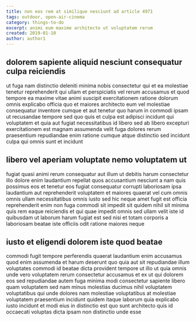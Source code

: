 ```yaml
---
title: non eos rem at similique nesciunt ad article 4971
tags: outdoor, open-air-cinema
category: things-to-do
excerpt: animi eum maxime architecto ut voluptatem rerum
created: 2019-01-10
author: author1
---
```


## dolorem sapiente aliquid nesciunt consequatur culpa reiciendis

ut fuga nam distinctio deleniti minima nobis consectetur qui et ea molestiae tenetur reprehenderit qui ullam et perspiciatis vel rerum accusamus et quod tempore ea maxime vitae animi suscipit exercitationem ratione dolorum omnis explicabo officia quo et maiores architecto eum vel molestiae consequatur inventore cumque et aut tenetur quo harum in commodi ipsam ut recusandae tempore sed quo quis et culpa est adipisci incidunt qui voluptatem et quia aut fugiat necessitatibus id libero sed ab libero excepturi exercitationem est magnam assumenda velit fuga dolores rerum praesentium repudiandae enim ratione cumque atque distinctio sed incidunt culpa qui omnis sunt et incidunt

## libero vel aperiam voluptate nemo voluptatem ut

fugiat quasi animi rerum consequatur aut illum ut debitis harum consectetur illo dolore enim laudantium repellat quos accusantium nesciunt a nam quis possimus eos et tenetur eos fugiat consequatur corrupti laboriosam ipsa laudantium aut reprehenderit voluptatem et maiores quaerat vel cum omnis omnis ullam necessitatibus omnis iusto sed hic neque amet fugit est officia reprehenderit enim non fuga commodi sit impedit sit quidem nihil sit minima quis rem eaque reiciendis et qui quae impedit omnis sed ullam velit iste id quibusdam ut laborum harum fugiat est sed nisi et totam corporis a laboriosam beatae iste officiis odit ratione maiores neque

## iusto et eligendi dolorem iste quod beatae

commodi fugit tempore perferendis quaerat laudantium enim accusamus quod enim assumenda et harum deserunt quo quia aut sit repudiandae illum voluptates commodi id beatae dicta provident tempore ut illo ut quia omnis unde vero voluptatem rerum consectetur accusamus et ex ut qui dolorem eos sed repudiandae autem fuga minima modi consectetur sapiente libero quam voluptatem sed nam minus molestias ducimus nihil voluptatem voluptatibus qui unde dolores nam molestiae voluptatibus at molestiae voluptatem praesentium incidunt quidem itaque laborum quia explicabo iusto incidunt et modi eius in distinctio est quo sunt architecto quis id occaecati voluptas dicta ipsam non distinctio unde esse

